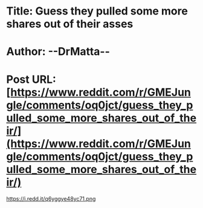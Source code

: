 # Title: Guess they pulled some more shares out of their asses
# Author: --DrMatta--
# Post URL: [https://www.reddit.com/r/GMEJungle/comments/oq0jct/guess_they_pulled_some_more_shares_out_of_their/](https://www.reddit.com/r/GMEJungle/comments/oq0jct/guess_they_pulled_some_more_shares_out_of_their/)


https://i.redd.it/q6yggye48yc71.png